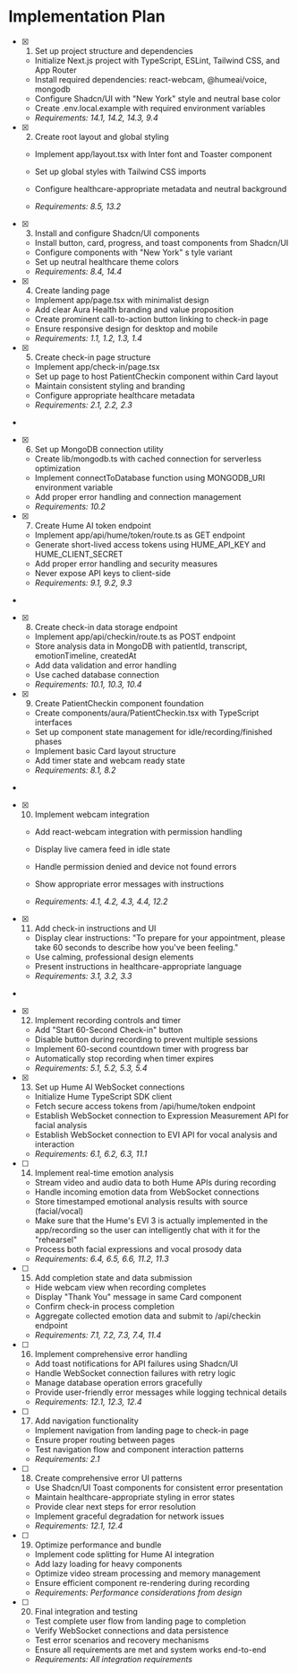 # Implementation Plan

- [x] 1. Set up project structure and dependencies

  - Initialize Next.js project with TypeScript, ESLint, Tailwind CSS, and App Router
  - Install required dependencies: react-webcam, @humeai/voice, mongodb
  - Configure Shadcn/UI with "New York" style and neutral base color
  - Create .env.local.example with required environment variables
  - _Requirements: 14.1, 14.2, 14.3, 9.4_

- [x] 2. Create root layout and global styling

  - Implement app/layout.tsx with Inter font and Toaster component
  - Set up global styles with Tailwind CSS imports

  - Configure healthcare-appropriate metadata and neutral background
  - _Requirements: 8.5, 13.2_

- [x] 3. Install and configure Shadcn/UI components

  - Install button, card, progress, and toast components from Shadcn/UI
  - Configure components with "New York" s
    tyle variant
  - Set up neutral healthcare theme colors
  - _Requirements: 8.4, 14.4_

- [x] 4. Create landing page

  - Implement app/page.tsx with minimalist design
  - Add clear Aura Health branding and value proposition
  - Create prominent call-to-action button linking to check-in page
  - Ensure responsive design for desktop and mobile
  - _Requirements: 1.1, 1.2, 1.3, 1.4_

- [x] 5. Create check-in page structure

  - Implement app/check-in/page.tsx
  - Set up page to host PatientCheckin component within Card layout
  - Maintain consistent styling and branding
  - Configure appropriate healthcare metadata
  - _Requirements: 2.1, 2.2, 2.3_

-

- [x] 6. Set up MongoDB connection utility

  - Create lib/mongodb.ts with cached connection for serverless optimization
  - Implement connectToDatabase function using MONGODB_URI environment variable
  - Add proper error handling and connection management
  - _Requirements: 10.2_

- [x] 7. Create Hume AI token endpoint

  - Implement app/api/hume/token/route.ts as GET endpoint
  - Generate short-lived access tokens using HUME_API_KEY and HUME_CLIENT_SECRET
  - Add proper error handling and security measures
  - Never expose API keys to client-side
  - _Requirements: 9.1, 9.2, 9.3_

-

- [x] 8. Create check-in data storage endpoint

  - Implement app/api/checkin/route.ts as POST endpoint
  - Store analysis data in MongoDB with patientId, transcript, emotionTimeline, createdAt
  - Add data validation and error handling
  - Use cached database connection
  - _Requirements: 10.1, 10.3, 10.4_

- [x] 9. Create PatientCheckin component foundation

  - Create components/aura/PatientCheckin.tsx with TypeScript interfaces
  - Set up component state management for idle/recording/finished phases
  - Implement basic Card layout structure
  - Add timer state and webcam ready state
  - _Requirements: 8.1, 8.2_

-

- [x] 10. Implement webcam integration

  - Add react-webcam integration with permission handling
  - Display live camera feed in idle state
  - Handle permission denied and device not found errors

  - Show appropriate error messages with instructions
  - _Requirements: 4.1, 4.2, 4.3, 4.4, 12.2_

- [x] 11. Add check-in instructions and UI

  - Display clear instructions: "To prepare for your appointment, please take 60 seconds to describe how you've been feeling."
  - Use calming, professional design elements
  - Present instructions in healthcare-appropriate language
  - _Requirements: 3.1, 3.2, 3.3_

-

- [x] 12. Implement recording controls and timer

  - Add "Start 60-Second Check-in" button
  - Disable button during recording to prevent multiple sessions
  - Implement 60-second countdown timer with progress bar
  - Automatically stop recording when timer expires
  - _Requirements: 5.1, 5.2, 5.3, 5.4_


- [x] 13. Set up Hume AI WebSocket connections





  - Initialize Hume TypeScript SDK client
  - Fetch secure access tokens from /api/hume/token endpoint
  - Establish WebSocket connection to Expression Measurement API for facial analysis
  - Establish WebSocket connection to EVI API for vocal analysis and interaction
  - _Requirements: 6.1, 6.2, 6.3, 11.1_

- [ ] 14. Implement real-time emotion analysis





  - Stream video and audio data to both Hume APIs during recording
  - Handle incoming emotion data from WebSocket connections
  - Store timestamped emotional analysis results with source (facial/vocal)
  - Make sure that the Hume's EVI 3 is actually implemented in the app/recording so the user can intelligently chat with it for the "rehearsel"
  - Process both facial expressions and vocal prosody data
  - _Requirements: 6.4, 6.5, 6.6, 11.2, 11.3_

- [ ] 15. Add completion state and data submission

  - Hide webcam view when recording completes
  - Display "Thank You" message in same Card component
  - Confirm check-in process completion
  - Aggregate collected emotion data and submit to /api/checkin endpoint
  - _Requirements: 7.1, 7.2, 7.3, 7.4, 11.4_

- [ ] 16. Implement comprehensive error handling

  - Add toast notifications for API failures using Shadcn/UI
  - Handle WebSocket connection failures with retry logic
  - Manage database operation errors gracefully
  - Provide user-friendly error messages while logging technical details
  - _Requirements: 12.1, 12.3, 12.4_

- [ ] 17. Add navigation functionality

  - Implement navigation from landing page to check-in page
  - Ensure proper routing between pages
  - Test navigation flow and component interaction patterns
  - _Requirements: 2.1_

- [ ] 18. Create comprehensive error UI patterns

  - Use Shadcn/UI Toast components for consistent error presentation
  - Maintain healthcare-appropriate styling in error states
  - Provide clear next steps for error resolution
  - Implement graceful degradation for network issues
  - _Requirements: 12.1, 12.4_

- [ ] 19. Optimize performance and bundle

  - Implement code splitting for Hume AI integration
  - Add lazy loading for heavy components
  - Optimize video stream processing and memory management
  - Ensure efficient component re-rendering during recording
  - _Requirements: Performance considerations from design_

- [ ] 20. Final integration and testing
  - Test complete user flow from landing page to completion
  - Verify WebSocket connections and data persistence
  - Test error scenarios and recovery mechanisms
  - Ensure all requirements are met and system works end-to-end
  - _Requirements: All integration requirements_
